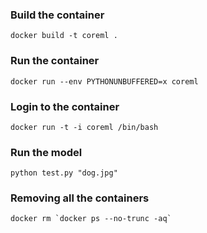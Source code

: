 ### Build the container
```
docker build -t coreml .
```

### Run the container
```
docker run --env PYTHONUNBUFFERED=x coreml
```

### Login to the container

```
docker run -t -i coreml /bin/bash
```

### Run the model
```
python test.py "dog.jpg"
```

### Removing all the containers

```
docker rm `docker ps --no-trunc -aq`
```
